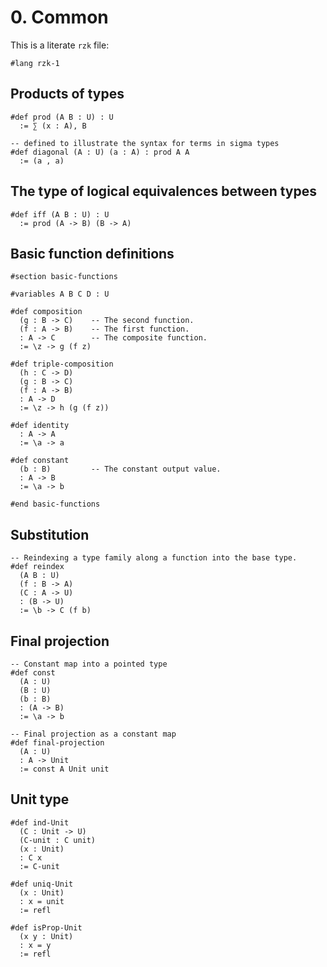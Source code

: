 # 0. Common

This is a literate `rzk` file:

```rzk
#lang rzk-1
```

## Products of types

```rzk
#def prod (A B : U) : U
  := ∑ (x : A), B

-- defined to illustrate the syntax for terms in sigma types
#def diagonal (A : U) (a : A) : prod A A
  := (a , a)
```

## The type of logical equivalences between types

```rzk
#def iff (A B : U) : U
  := prod (A -> B) (B -> A)
```

## Basic function definitions

```rzk
#section basic-functions

#variables A B C D : U

#def composition
  (g : B -> C)    -- The second function.
  (f : A -> B)    -- The first function.
  : A -> C        -- The composite function.
  := \z -> g (f z)

#def triple-composition
  (h : C -> D)
  (g : B -> C)
  (f : A -> B)
  : A -> D
  := \z -> h (g (f z))

#def identity
  : A -> A
  := \a -> a

#def constant
  (b : B)         -- The constant output value.
  : A -> B
  := \a -> b

#end basic-functions
```

## Substitution

```rzk
-- Reindexing a type family along a function into the base type.
#def reindex
  (A B : U)
  (f : B -> A)
  (C : A -> U)
  : (B -> U)
  := \b -> C (f b)
```

## Final projection

```rzk
-- Constant map into a pointed type
#def const
  (A : U)
  (B : U)
  (b : B)
  : (A -> B)
  := \a -> b

-- Final projection as a constant map
#def final-projection
  (A : U)
  : A -> Unit
  := const A Unit unit

```

## Unit type

```rzk
#def ind-Unit
  (C : Unit -> U)
  (C-unit : C unit)
  (x : Unit)
  : C x
  := C-unit

#def uniq-Unit
  (x : Unit)
  : x = unit
  := refl

#def isProp-Unit
  (x y : Unit)
  : x = y
  := refl
```
